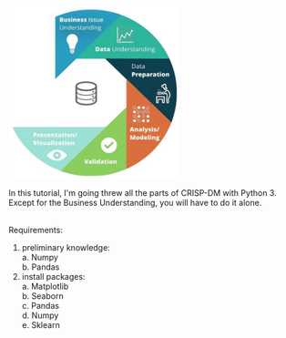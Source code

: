<img alt='CRISP-DM' src="https://github.com/lanyado/ML/raw/master/Other%20useful%20stuff/CRISP-DM.jpg" data-canonical-src="https://github.com/lanyado/ML/raw/master/Other%20useful%20stuff/CRISP-DM.jpg" width="300" height="300" />

In this tutorial, I'm going threw all the parts of CRISP-DM with Python 3.<br/>
Except for the Business Understanding, you will have to do it alone.<br/><br/>


Requirements:<br/>
1. preliminary knowledge:<br/>
        a. Numpy<br/>
	b. Pandas<br/>
2. install packages:<br/>
	a. Matplotlib<br/>
	b. Seaborn<br/>
	c. Pandas<br/>
	d. Numpy<br/>
	e. Sklearn<br/>
